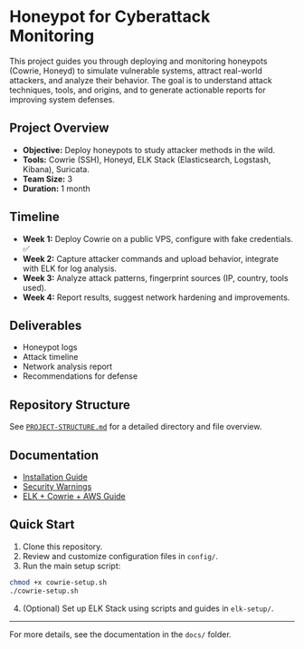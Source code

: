 
# Honeypot for Cyberattack Monitoring

This project guides you through deploying and monitoring honeypots (Cowrie, Honeyd) to simulate vulnerable systems, attract real-world attackers, and analyze their behavior. The goal is to understand attack techniques, tools, and origins, and to generate actionable reports for improving system defenses.

## Project Overview

- **Objective:** Deploy honeypots to study attacker methods in the wild.
- **Tools:** Cowrie (SSH), Honeyd, ELK Stack (Elasticsearch, Logstash, Kibana), Suricata.
- **Team Size:** 3
- **Duration:** 1 month

## Timeline

- **Week 1:** Deploy Cowrie on a public VPS, configure with fake credentials. ✅
- **Week 2:** Capture attacker commands and upload behavior, integrate with ELK for log analysis.
- **Week 3:** Analyze attack patterns, fingerprint sources (IP, country, tools used).
- **Week 4:** Report results, suggest network hardening and improvements.

## Deliverables

- Honeypot logs
- Attack timeline
- Network analysis report
- Recommendations for defense

## Repository Structure

See [`PROJECT-STRUCTURE.md`](PROJECT-STRUCTURE.md) for a detailed directory and file overview.

## Documentation

- [Installation Guide](docs/installation-guide.md)
- [Security Warnings](docs/security-warnings.md)
- [ELK + Cowrie + AWS Guide](elk-setup/elk-cowrie-aws-guia.md)

## Quick Start

1. Clone this repository.
2. Review and customize configuration files in `config/`.
3. Run the main setup script:

  ```bash
  chmod +x cowrie-setup.sh
  ./cowrie-setup.sh
  ```

4. (Optional) Set up ELK Stack using scripts and guides in `elk-setup/`.

---

For more details, see the documentation in the `docs/` folder.
